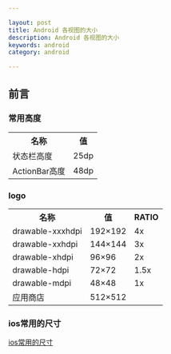 ```yaml
---

layout: post
title: Android 各视图的大小
description: Android 各视图的大小
keywords: android
category: android

---
```



## 前言

### 常用高度

<table>
    <tr><th>名称</th><th>值</th></tr>
    <tr><td>状态栏高度</td><td>25dp</td></tr>
    <tr><td>ActionBar高度</td><td>48dp</td></tr>
</table>

### logo

<table>
    <tr><th>名称</th><th>值</th><th> RATIO </th></tr>
    <tr><td>drawable-xxxhdpi</td><td>192×192</td><td>4x</td></tr>
    <tr><td>drawable-xxhdpi</td><td>144×144</td><td>3x</td></tr>
    <tr><td>drawable-xhdpi</td><td>96×96</td><td>2x</td></tr>
    <tr><td>drawable-hdpi</td><td>72×72</td><td>1.5x</td></tr>
    <tr><td>drawable-mdpi</td><td>48×48</td><td>1x</td></tr>
    <tr><td>应用商店</td><td>512×512</td><td></td></tr>
</table>

### ios常用的尺寸

[ios常用的尺寸](http://www.psvmc.cn/ios-png-size.html)